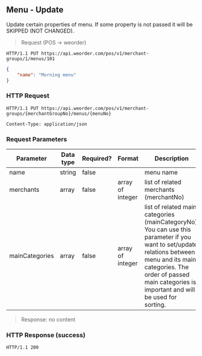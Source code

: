## Menu - Update 

Update certain properties of menu.
If some property is not passed it will be SKIPPED (NOT CHANGED).

> Request (POS -> weorder)

```
HTTP/1.1 PUT https://api.weorder.com/pos/v1/merchant-groups/1/menus/101
```

```json
{
    "name": "Morning menu"
}
```

### HTTP Request

`HTTP/1.1 PUT https://api.weorder.com/pos/v1/merchant-groups/{merchantGroupNo}/menus/{menuNo}`

`Content-Type: application/json`

### Request Parameters

Parameter | Data type | Required? | Format | Description
--------- | --------- | --------- | ------ | -----------
name | string | false | | menu name
merchants | array | false | array of integer | list of related merchants (merchantNo)
mainCategories | array | false | array of integer | list of related main categories (mainCategoryNo). You can use this parameter if you want to set/update relations between menu and its main categories. The order of passed main categories is important and will be used for sorting.

> Response: no content

### HTTP Response (success)

`HTTP/1.1 200`
